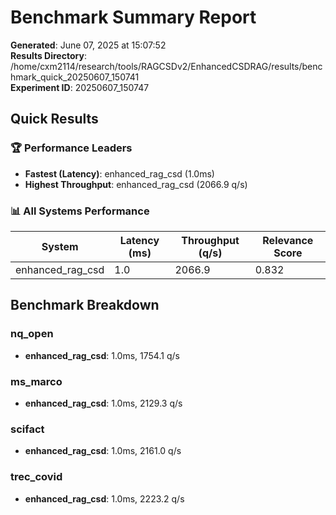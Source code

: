 # Benchmark Summary Report

**Generated**: June 07, 2025 at 15:07:52  
**Results Directory**: /home/cxm2114/research/tools/RAGCSDv2/EnhancedCSDRAG/results/benchmark_quick_20250607_150741  
**Experiment ID**: 20250607_150747  

## Quick Results

### 🏆 Performance Leaders

- **Fastest (Latency)**: enhanced_rag_csd (1.0ms)
- **Highest Throughput**: enhanced_rag_csd (2066.9 q/s)

### 📊 All Systems Performance

| System | Latency (ms) | Throughput (q/s) | Relevance Score |
|--------|-------------|------------------|-----------------|
| enhanced_rag_csd | 1.0 | 2066.9 | 0.832 |

## Benchmark Breakdown

### nq_open
- **enhanced_rag_csd**: 1.0ms, 1754.1 q/s
### ms_marco
- **enhanced_rag_csd**: 1.0ms, 2129.3 q/s
### scifact
- **enhanced_rag_csd**: 1.0ms, 2161.0 q/s
### trec_covid
- **enhanced_rag_csd**: 1.0ms, 2223.2 q/s

